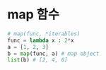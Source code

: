 # map 함수

```python
# map(func, *iterables)
func = lambda x : 2*x
a = [1, 2, 3]
b = map(func, a) # map object
list(b) # [2, 4, 6]
```

